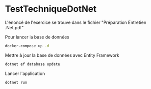 # TestTechniqueDotNet

L'énoncé de l'exercice se trouve dans le fichier "Préparation Entretien .Net.pdf"

Pour lancer la base de données
```bash
docker-compose up -d
```

Mettre à jour la base de données avec Entity Framework
```bash
dotnet ef database update
```

Lancer l'application
```bash
dotnet run
```